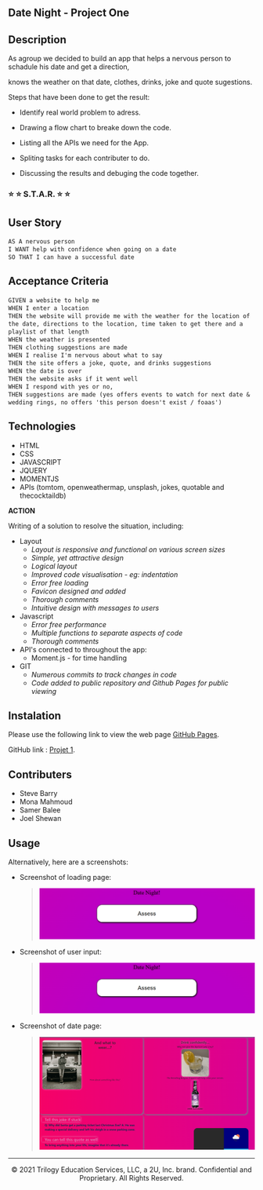 ## Date Night - Project One

## Description

As agroup we decided to build an app that helps a nervous person to schadule his date and get a direction, 

knows the weather on that date, clothes, drinks, joke and quote sugestions.

 Steps that have been done to get the result:

* Identify real world problem to adress.

* Drawing a flow chart to breake down the code.

* Listing all the APIs we need for the App.

* Spliting tasks for each contributer to do.

* Discussing the results and debuging the code together.

### ⭐ ⭐ S.T.A.R. ⭐ ⭐

## User Story

```
AS A nervous person
I WANT help with confidence when going on a date
SO THAT I can have a successful date
```

## Acceptance Criteria

```
GIVEN a website to help me
WHEN I enter a location
THEN the website will provide me with the weather for the location of the date, directions to the location, time taken to get there and a playlist of that length
WHEN the weather is presented
THEN clothing suggestions are made
WHEN I realise I'm nervous about what to say
THEN the site offers a joke, quote, and drinks suggestions
WHEN the date is over
THEN the website asks if it went well
WHEN I respond with yes or no,
THEN suggestions are made (yes offers events to watch for next date & wedding rings, no offers 'this person doesn't exist / foaas')
```

## Technologies

* HTML
* CSS
* JAVASCRIPT
* JQUERY
* MOMENTJS
* APIs (tomtom, openweathermap, unsplash, jokes, quotable and thecocktaildb)



**ACTION**

Writing of a solution to resolve the situation, including:
* Layout
  * *Layout is responsive and functional on various screen sizes*
  * *Simple, yet attractive design*
  * *Logical layout*
  * *Improved code visualisation - eg: indentation*
  * *Error free loading*
  * *Favicon designed and added*
  * *Thorough comments*
  * *Intuitive design with messages to users*
* Javascript
  * *Error free performance*
  * *Multiple functions to separate aspects of code*
  * *Thorough comments*
* API's connected to throughout the app:
  * Moment.js - for time handling
* GIT
  * *Numerous commits to track changes in code*
  * *Code added to public repository and Github Pages for public viewing*


## Instalation

Please use the following link to view the web page [GitHub Pages](https://nbs5000.github.io/dateNight).

GitHub link : [Projet 1](https://github.com/NBS5000/dateNight).

## Contributers

* Steve Barry
* Mona Mahmoud
* Samer Balee
* Joel Shewan

## Usage

Alternatively, here are a screenshots:

* Screenshot of loading page:

    > ![Screenshot loading page](assets/images/screenshot-1.PNG)

* Screenshot of user input:

    > ![Screenshot user input](assets/images/screenshot-1.PNG)

* Screenshot of date page:

    > ![Screenshot date page](assets/images/screenshot-2.PNG)


---

<p style="text-align:center;">© 2021 Trilogy Education Services, LLC, a 2U, Inc. brand. Confidential and Proprietary. All Rights Reserved.</p>
